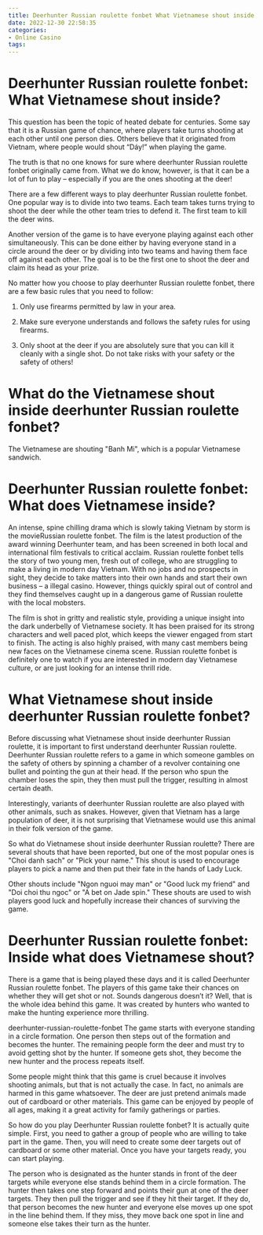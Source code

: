```yaml
---
title: Deerhunter Russian roulette fonbet What Vietnamese shout inside
date: 2022-12-30 22:58:35
categories:
- Online Casino
tags:
---
```



#  Deerhunter Russian roulette fonbet: What Vietnamese shout inside?

This question has been the topic of heated debate for centuries. Some say that it is a Russian game of chance, where players take turns shooting at each other until one person dies. Others believe that it originated from Vietnam, where people would shout “Dáy!” when playing the game.

The truth is that no one knows for sure where deerhunter Russian roulette fonbet originally came from. What we do know, however, is that it can be a lot of fun to play – especially if you are the ones shooting at the deer!

There are a few different ways to play deerhunter Russian roulette fonbet. One popular way is to divide into two teams. Each team takes turns trying to shoot the deer while the other team tries to defend it. The first team to kill the deer wins.

Another version of the game is to have everyone playing against each other simultaneously. This can be done either by having everyone stand in a circle around the deer or by dividing into two teams and having them face off against each other. The goal is to be the first one to shoot the deer and claim its head as your prize.

No matter how you choose to play deerhunter Russian roulette fonbet, there are a few basic rules that you need to follow:

1. Only use firearms permitted by law in your area.

2. Make sure everyone understands and follows the safety rules for using firearms.

3. Only shoot at the deer if you are absolutely sure that you can kill it cleanly with a single shot. Do not take risks with your safety or the safety of others!

#  What do the Vietnamese shout inside deerhunter Russian roulette fonbet? 

The Vietnamese are shouting "Banh Mi", which is a popular Vietnamese sandwich.

#  Deerhunter Russian roulette fonbet: What does Vietnamese inside?

An intense, spine chilling drama which is slowly taking Vietnam by storm is the movieRussian roulette fonbet. The film is the latest production of the award winning Deerhunter team, and has been screened in both local and international film festivals to critical acclaim. Russian roulette fonbet tells the story of two young men, fresh out of college, who are struggling to make a living in modern day Vietnam. With no jobs and no prospects in sight, they decide to take matters into their own hands and start their own business – a illegal casino. However, things quickly spiral out of control and they find themselves caught up in a dangerous game of Russian roulette with the local mobsters.

The film is shot in gritty and realistic style, providing a unique insight into the dark underbelly of Vietnamese society. It has been praised for its strong characters and well paced plot, which keeps the viewer engaged from start to finish. The acting is also highly praised, with many cast members being new faces on the Vietnamese cinema scene. Russian roulette fonbet is definitely one to watch if you are interested in modern day Vietnamese culture, or are just looking for an intense thrill ride.

#  What Vietnamese shout inside deerhunter Russian roulette fonbet? 

Before discussing what Vietnamese shout inside deerhunter Russian roulette, it is important to first understand deerhunter Russian roulette. Deerhunter Russian roulette refers to a game in which someone gambles on the safety of others by spinning a chamber of a revolver containing one bullet and pointing the gun at their head. If the person who spun the chamber loses the spin, they then must pull the trigger, resulting in almost certain death. 

Interestingly, variants of deerhunter Russian roulette are also played with other animals, such as snakes. However, given that Vietnam has a large population of deer, it is not surprising that Vietnamese would use this animal in their folk version of the game.

So what do Vietnamese shout inside deerhunter Russian roulette? There are several shouts that have been reported, but one of the most popular ones is "Choi danh sach" or "Pick your name." This shout is used to encourage players to pick a name and then put their fate in the hands of Lady Luck.

Other shouts include "Ngon nguoi may man" or "Good luck my friend" and "Doi choi thu ngoc" or "A bet on Jade spin." These shouts are used to wish players good luck and hopefully increase their chances of surviving the game.

#  Deerhunter Russian roulette fonbet: Inside what does Vietnamese shout?

There is a game that is being played these days and it is called Deerhunter Russian roulette fonbet. The players of this game take their chances on whether they will get shot or not. Sounds dangerous doesn’t it? Well, that is the whole idea behind this game. It was created by hunters who wanted to make the hunting experience more thrilling.

 deerhunter-russian-roulette-fonbet
The game starts with everyone standing in a circle formation. One person then steps out of the formation and becomes the hunter. The remaining people form the deer and must try to avoid getting shot by the hunter. If someone gets shot, they become the new hunter and the process repeats itself.

Some people might think that this game is cruel because it involves shooting animals, but that is not actually the case. In fact, no animals are harmed in this game whatsoever. The deer are just pretend animals made out of cardboard or other materials. This game can be enjoyed by people of all ages, making it a great activity for family gatherings or parties.

So how do you play Deerhunter Russian roulette fonbet? It is actually quite simple. First, you need to gather a group of people who are willing to take part in the game. Then, you will need to create some deer targets out of cardboard or some other material. Once you have your targets ready, you can start playing.

The person who is designated as the hunter stands in front of the deer targets while everyone else stands behind them in a circle formation. The hunter then takes one step forward and points their gun at one of the deer targets. They then pull the trigger and see if they hit their target. If they do, that person becomes the new hunter and everyone else moves up one spot in the line behind them. If they miss, they move back one spot in line and someone else takes their turn as the hunter.